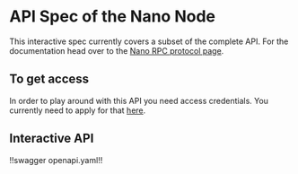 # API Spec of the Nano Node

This interactive spec currently covers a subset of the complete API. For the documentation 
head over to the [Nano RPC protocol page](https://docs.nano.org/commands/rpc-protocol/).

## To get access

In order to play around with this API you need access credentials. You currently need to apply for that [here](https://nanobox.cc/get-in-touch.html).


## Interactive API

!!swagger openapi.yaml!!
